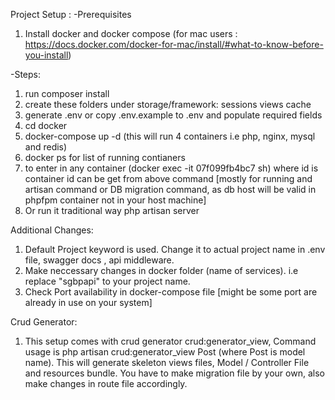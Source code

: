 Project Setup :
-Prerequisites
1) Install docker and docker compose (for mac users : https://docs.docker.com/docker-for-mac/install/#what-to-know-before-you-install)

-Steps:

1) run composer install
2) create these folders under storage/framework:
    sessions
    views
    cache
3) generate .env or copy .env.example to .env and populate required fields
4) cd docker
5) docker-compose up -d (this will run 4 containers i.e php, nginx, mysql and redis)
6) docker ps for list of running contianers
7) to enter in any container (docker exec -it 07f099fb4bc7 sh) where id is container id can be get from above command [mostly for running and artisan command or DB migration command, as db host will be valid in phpfpm container not in your host machine]
8) Or run it traditional way php artisan server



Additional Changes:
1) Default Project keyword is used. Change it to actual project name in .env file, swagger docs , api middleware.
2) Make neccessary changes in docker folder (name of services). i.e replace "sgbpapi" to your project name.
3) Check Port availability in docker-compose file [might be some port are already in use on your system]


Crud Generator:
1) This setup comes with crud generator crud:generator_view, Command usage is php artisan crud:generator_view Post (where Post is model name). This will generate skeleton views files, Model / Controller File and resources bundle. 
You have to make migration file by your own, also make changes in route file accordingly.
